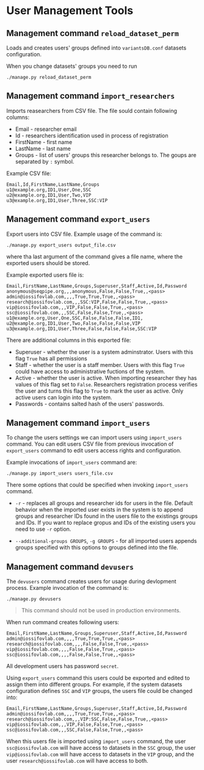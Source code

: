 # User Management Tools


## Management command `reload_dataset_perm`

Loads and creates users' groups defined into `variantsDB.conf` datasets
configuration.

When you change datasets' groups you need to run
```
./manage.py reload_dataset_perm
```

## Management command `import_researchers`

Imports reasearchers from CSV file. The file sould contain following columns:
* Email - researcher email
* Id - researchers identification used in process of registration
* FirstName - first name
* LastName - last name
* Groups - list of users' groups this researcher belongs to. The goups are 
separated by `:` symbol.

Example CSV file:
```
Email,Id,FirstName,LastName,Groups
u1@example.org,ID1,User,One,SSC
u2@example.org,ID1,User,Two,VIP
u3@example.org,ID1,User,Three,SSC:VIP
```

## Management command `export_users`

Export users into CSV file. Example usage of the command is:
```
./manage.py export_users output_file.csv
```
where tha last argument of the command gives a file name, where the exported
users should be stored.

Example exported users file is:

```
Email,FirstName,LastName,Groups,Superuser,Staff,Active,Id,Password
anonymous@seqpipe.org,,,anonymous,False,False,True,,<pass>
admin@iossifovlab.com,,,,True,True,True,,<pass>
research@iossifovlab.com,,,SSC:VIP,False,False,True,,<pass>
vip@iossifovlab.com,,,VIP,False,False,True,,<pass>
ssc@iossifovlab.com,,,SSC,False,False,True,,<pass>
u1@example.org,User,One,SSC,False,False,False,ID1,
u2@example.org,ID1,User,Two,False,False,False,VIP
u3@example.org,ID1,User,Three,False,False,False,SSC:VIP
```

There are additional columns in this exported file:
* Superuser - whether the user is a system adminstrator. Users with this flag `True`
has all permissions
* Staff - whether the user is a staff member. Users with this flag `True` could
have access to administrative fuctions of the system.
* Active - whether the user is active. When importing researcher they has values
of this flag set to `False`. Researchers registration process verifies the user
and turns this flag to `True` to mark the user as active. Only active users can
login into the system.
* Passwords - contains salted hash of the users' passwords.

## Management command `import_users`

To change the users settings we can import users using `import_users` command. You
can edit users CSV file from previous invocation of `export_users` command to
edit users access rights and configuration.

Example invocations of `import_users` command are:
```
./manage.py import_users users_file.csv
```

There some options that could be specified when invoking `import_users` command.

* `-r` - replaces all groups and researcher ids for users in the file. Default 
behavior when the imported user exists in the system is to append groups and 
researcher IDs found in the users file to the existings groups and IDs. If you
want to replace gropus and IDs of the existing users you need to use `-r` option.

* `--additional-groups GROUPS`, `-g GROUPS` - for all imported users appends
groups specified with this options to groups defined into the file.


## Management command `devusers`

The `devusers` command creates users for usage during devlopment process.
Example invocation of the command is:
```
./manage.py devusers
```

> This command should not be used in production environments.

When run command creates following users:

```
Email,FirstName,LastName,Groups,Superuser,Staff,Active,Id,Password
admin@iossifovlab.com,,,,True,True,True,,<pass>
research@iossifovlab.com,,,,False,False,True,,<pass>
vip@iossifovlab.com,,,,False,False,True,,<pass>
ssc@iossifovlab.com,,,,False,False,True,,<pass>
```
All development users has password `secret`.

Using `export_users` command this users could be exported and edited to assign them
into different groups. For example, if the system datasets configuration defines
`SSC` and `VIP` groups, the users file could be changed into:

```
Email,FirstName,LastName,Groups,Superuser,Staff,Active,Id,Password
admin@iossifovlab.com,,,,True,True,True,,<pass>
research@iossifovlab.com,,,VIP:SSC,False,False,True,,<pass>
vip@iossifovlab.com,,,VIP,False,False,True,,<pass>
ssc@iossifovlab.com,,,SSC,False,False,True,,<pass>
```

When this users file is imported using `import_users` command,
the user `ssc@iossifovlab.com` will have access to datasets in the `SSC` group,
the user `vip@iossifovlab.com` will have access to datasets in the `VIP` group,
and the user `research@iossifovlab.com` will have access to both. 